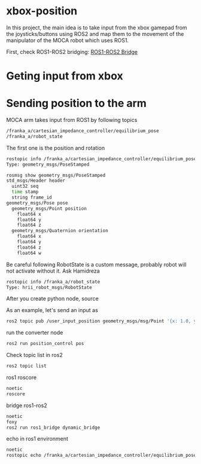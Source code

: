# xbox-position
 In this project, the main idea is to take input from the xbox gamepad from the joysticks/buttons using ROS2 and map them to the movement of the manipulator of the MOCA robot which uses ROS1.

 First, check ROS1-ROS2 bridging:
[ROS1-ROS2 Bridge](https://github.com/kenanalperen/ros1-2)

# Geting input from xbox

# Sending position to the arm
MOCA arm takes input from ROS1 by following topics

```bash
/franka_a/cartesian_impedance_controller/equilibrium_pose
/franka_a/robot_state
```
The first one is the position and rotation
```bash
rostopic info /franka_a/cartesian_impedance_controller/equilibrium_pose
Type: geometry_msgs/PoseStamped
```
```bash
rosmsg show geometry_msgs/PoseStamped
std_msgs/Header header
  uint32 seq
  time stamp
  string frame_id
geometry_msgs/Pose pose
  geometry_msgs/Point position
    float64 x
    float64 y
    float64 z
  geometry_msgs/Quaternion orientation
    float64 x
    float64 y
    float64 z
    float64 w
```
Be careful following RobotState is a custom message, probably robot will not activate without it. Ask Hamidreza

```bash
rostopic info /franka_a/robot_state
Type: hrii_robot_msgs/RobotState
```

After you create python node, source

As an example, let's send an input as
```bash
ros2 topic pub /user_input_position geometry_msgs/msg/Point '{x: 1.0, y: 1.0, z: 1.0}'
```
run the converter node

```bash
ros2 run position_control pos 
```
Check topic list in ros2
```bash
ros2 topic list 
```

ros1 roscore
```bash
noetic
roscore
```

bridge ros1-ros2
```bash
noetic
foxy
ros2 run ros1_bridge dynamic_bridge
```

echo in ros1 environment
```bash
noetic
rostopic echo /franka_a/cartesian_impedance_controller/equilibrium_pose
```
